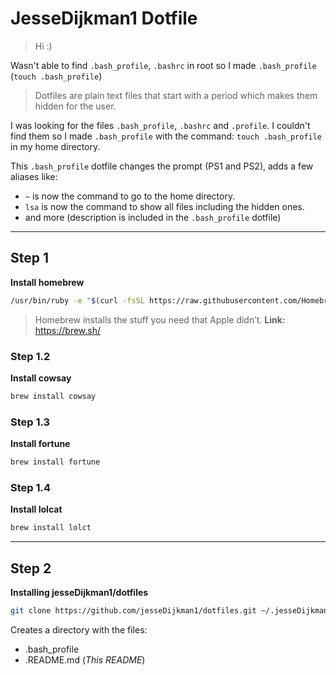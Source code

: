 # JesseDijkman1 Dotfile 

> Hi :)

Wasn't able to find ```.bash_profile```, ```.bashrc``` in root so I made ```.bash_profile``` (```touch .bash_profile```)

> Dotfiles are plain text files that start with a period which makes them hidden for the user.

I was looking for the files ```.bash_profile```, ```.bashrc``` and ```.profile```. I couldn't find them so I made ```.bash_profile``` with the command: ```touch .bash_profile``` in my home directory. 

This ```.bash_profile``` dotfile changes the prompt (PS1 and PS2), adds a few aliases like: 
* ``` ~ ``` is now the command to go to the home directory.
* ``` lsa ``` is now the command to show all files including the hidden ones.
* and more (description is included in the ```.bash_profile``` dotfile)

---

## Step 1

**Install homebrew**
```bash
/usr/bin/ruby -e "$(curl -fsSL https://raw.githubusercontent.com/Homebrew/install/master/install)"
```
> Homebrew installs the stuff you need that Apple didn’t.
**Link:** https://brew.sh/  

### Step 1.2

**Install cowsay**
```bash
brew install cowsay
```
### Step 1.3

**Install fortune**
```bash
brew install fortune
```
### Step 1.4

**Install lolcat**
```bash
brew install lolct
```
---

## Step 2

**Installing jesseDijkman1/dotfiles**
```bash
git clone https://github.com/jesseDijkman1/dotfiles.git ~/.jesseDijkman1_dotfiles
```
Creates a directory with the files:
* .bash_profile
* .README.md (_This README_)

